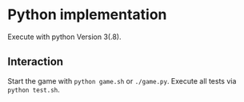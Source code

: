 # Python implementation

Execute with python Version 3(.8).

## Interaction

Start the game with `python game.sh` or `./game.py`.
Execute all tests via `python test.sh`.
